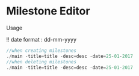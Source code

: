 # Milestone Editor

Usage

:bangbang: date format : dd-mm-yyyy
``` go
//when creating milestones
./main -title=title -desc=desc -date=25-01-2017
//when deleting milestones
./main -title=title -desc=desc -date=25-01-2017

```
